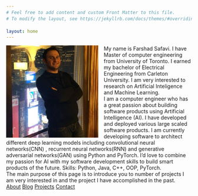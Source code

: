 ```yaml
---
# Feel free to add content and custom Front Matter to this file.
# To modify the layout, see https://jekyllrb.com/docs/themes/#overriding-theme-defaults

layout: home
---
```

<style>
img {
  float: left;
}
.clearfix::after {
  content: "";
  clear: both;
  display: table;
}
</style>
<div class="clearfix">
<img src="assets/Farshad.jpg" alt="Pineapple" style="width:250px;height:250px;margin-right:15px;">
My name is Farshad Safavi. I have Master of computer engineering from University of Toronto. I earned my bachelor of Electrical Engineering from Carleton University. I am very interested to research on Artificial Inteligence and Machine Learning.<br>
I am a computer engineer who has a great passion about building software products using Artificial Intelligence (AI). I have developed and deployed various large scaled software products. I am currently developing software to architect different deep learning models including convolutional neural networks(CNN) , recurrent neural networks(RNN) and generative adversarial networks(GAN) using Python and PyTorch. I’d love to combine my passion for AI with my software development skills to build smart products of the future.
Skills: Python, Java, C++, OOP, PyTorch. <br>
The main purpose of this page is to introduce you to number of projects I am very interested in and the project I have accomplished in the past. </div>
<div id="mySidenav" class="sidenav">
  <a href="jekyll/update/2020/01/22/welcome-to-jekyll.html" id="about">About</a>
  <a href="jekyll/update/2020/01/22/welcome-to-jekyll.html" id="blog">Blog</a>
  <a href="Projects" id="projects">Projects</a>
  <a href="Projects" id="contact">Contact</a>
</div>





